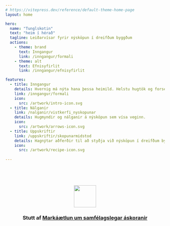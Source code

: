```yaml
---
# https://vitepress.dev/reference/default-theme-home-page
layout: home

hero:
  name: "Tunglskotin"
  text: "heim í hérað"
  tagline: Leiðarvísar fyrir nýsköpun í dreifðum byggðum
  actions:
    - theme: brand
      text: Inngangur
      link: /inngangur/formali
    - theme: alt
      text: Efnisyfirlit
      link: /inngangur/efnisyfirlit

features:
  - title: Inngangur
    details: Hvernig má nýta hana þessa heimild. Helstu hugtök og forsendur útskýrð.
    link: /inngangur/formali
    icon: 
      src: /artwork/intro-icon.svg
  - title: Nálganir
    link: /nalganir/vistkerfi_nyskopunar
    details: Hugmyndir og nálganir á nýsköpun sem vísa veginn.
    icon: 
      src: /artwork/arrows-icon.svg
  - title: Uppskriftir
    link: /uppskriftir/skopunarmidstod
    details: Hagnýtar aðferðir til að styðja við nýsköpun í dreifðum byggðum.
    icon: 
      src: /artwork/recipe-icon.svg
 
---
```


<style scoped>

  .bottom-acknowledements {
    width:100%;
    display: flex;
    align-items:center;
    justify-content:center;
  }
  .acknowledements {
        text-align:center;
        padding-top:60px;
        max-width:450px;
  }

  .sponsor-logo {
    margin-left:auto;
    margin-right:auto;
    display:block;
    width:70px;
    margin-bottom:10px;
  }

</style>

<div class="bottom-acknowledements">

  <div class="acknowledements">
        <img src="/artwork/rannis.png" class="sponsor-logo">
        <div><h3>Stutt af <strong><a href="https://www.rannis.is/sjodir/rannsoknir/markaaetlun-um-samfelagslegar-askoranir/">Markáætlun um samfélagslegar áskoranir</a></strong></h3></div>
  </div>

</div>